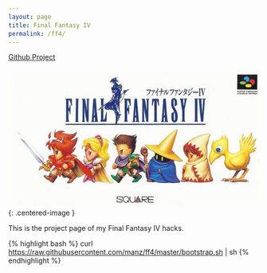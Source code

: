 ```yaml
---
layout: page
title: Final Fantasy IV
permalink: /ff4/
---
```


[Github Project](https://github.com/manz/ff4)


![Final Fantasy IV box](/images/box-snes-jp-1.jpg){: .centered-image }

This is the project page of my Final Fantasy IV hacks.

{% highlight bash %}
curl https://raw.githubusercontent.com/manz/ff4/master/bootstrap.sh | sh
{% endhighlight %}